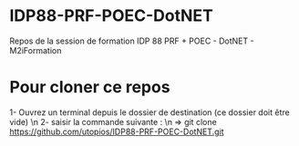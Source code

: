 # IDP88-PRF-POEC-DotNET
Repos de la session de formation IDP 88 PRF + POEC - DotNET  -  M2iFormation

# Pour cloner ce repos
1- Ouvrez un terminal depuis le dossier de destination (ce dossier doit être vide) \n
2- saisir la commande suivante : \n
 => git clone https://github.com/utopios/IDP88-PRF-POEC-DotNET.git 
